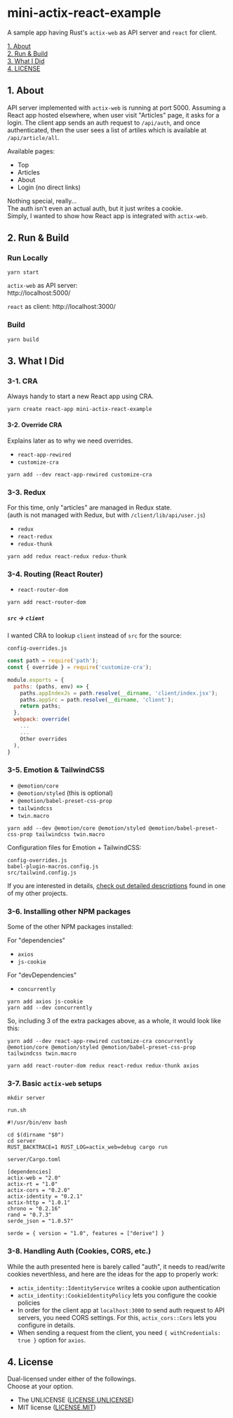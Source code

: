 # mini-actix-react-example

A sample app having Rust's `actix-web` as API server and `react` for client.

[1. About](#about)  
[2. Run & Build](#run-build)  
[3. What I Did](#what)  
[4. LICENSE](#license)  


<a id="about"></a>
## 1. About

API server implemented with `actix-web` is running at port 5000.
Assuming a React app hosted elsewhere,
when user visit "Articles" page, it asks for a login.
The client app sends an auth request to `/api/auth`,
and once authenticated,
then the user sees a list of artiles
which is available at `/api/article/all`.

Available pages:

- Top
- Articles
- About
- Login (no direct links)

Nothing special, really...  
The auth isn't even an actual auth, but it just writes a cookie.  
Simply, I wanted to show how React app is integrated with `actix-web`.



<a id="run-build"></a>
## 2. Run & Build

### Run Locally

```shell
yarn start
```

`actix-web` as API server:  
http://localhost:5000/

`react` as client:
http://localhost:3000/



### Build

```shell
yarn build
```



<a id="what"></a>
## 3. What I Did


### 3-1. CRA

Always handy to start a new React app using CRA.

```shell
yarn create react-app mini-actix-react-example
```

#### 3-2. Override CRA

Explains later as to why we need overrides.

- `react-app-rewired`
- `customize-cra`

```shell
yarn add --dev react-app-rewired customize-cra
```

### 3-3. Redux

For this time, only "articles" are managed in Redux state.  
(auth is not managed with Redux, but with `/client/lib/api/user.js`)

- `redux`
- `react-redux`
- `redux-thunk`

```shell
yarn add redux react-redux redux-thunk
```

### 3-4. Routing (React Router)

- `react-router-dom`

```shell
yarn add react-router-dom
```

##### `src` -&gt; `client`

I wanted CRA to lookup `client` instead of `src` for the source:

`config-overrides.js`
```js
const path = require('path');
const { override } = require('customize-cra');

module.exports = {
  paths: (paths, env) => {
    paths.appIndexJs = path.resolve(__dirname, 'client/index.jsx');
    paths.appSrc = path.resolve(__dirname, 'client');
    return paths;
  },
  webpack: override(
    ...
    ...
    Other overrides
  ),
}
```

### 3-5. Emotion & TailwindCSS

- `@emotion/core`
- `@emotion/styled` (this is optional)
- `@emotion/babel-preset-css-prop`
- `tailwindcss`
- `twin.macro`

```shell
yarn add --dev @emotion/core @emotion/styled @emotion/babel-preset-css-prop tailwindcss twin.macro
```

Configuration files for Emotion + TailwindCSS:

`config-overrides.js`  
`babel-plugin-macros.config.js`  
`src/tailwind.config.js`

If you are interested in details,
[check out detailed descriptions](https://github.com/minagawah/map-supercluster-example#2-6-emotion--tailwindcss)
found in one of my other projects.


### 3-6. Installing other NPM packages

Some of the other NPM packages installed:

For "dependencies"
- `axios`
- `js-cookie`

For "devDependencies"
- `concurrently`

```shell
yarn add axios js-cookie
yarn add --dev concurrently
```

So, including 3 of the extra packages above,
as a whole, it would look like this:

```shell
yarn add --dev react-app-rewired customize-cra concurrently @emotion/core @emotion/styled @emotion/babel-preset-css-prop tailwindcss twin.macro

yarn add react-router-dom redux react-redux redux-thunk axios
```


### 3-7. Basic `actix-web` setups

```shell
mkdir server
```

`run.sh`
```shell
#!/usr/bin/env bash

cd $(dirname "$0")
cd server
RUST_BACKTRACE=1 RUST_LOG=actix_web=debug cargo run
```
`server/Cargo.toml`
```
[dependencies]
actix-web = "2.0"
actix-rt = "1.0"
actix-cors = "0.2.0"
actix-identity = "0.2.1"
actix-http = "1.0.1"
chrono = "0.2.16"
rand = "0.7.3"
serde_json = "1.0.57"

serde = { version = "1.0", features = ["derive"] }
```


### 3-8. Handling Auth (Cookies, CORS, etc.)

While the auth presented here is barely called "auth",
it needs to read/write cookies neverthless,
and here are the ideas for the app to properly work:

- `actix_identity::IdentityService` writes a cookie upon authentication
- `actix_identity::CookieIdentityPolicy` lets you configure the cookie policies
- In order for the client app at `localhost:3000` to send auth request to API servers, you need CORS settings. For this, `actix_cors::Cors` lets you configure in details.
- When sending a request from the client, you need `{ withCredentials: true }` option for `axios`.


<a id="license"></a>
## 4. License

Dual-licensed under either of the followings.  
Choose at your option.

- The UNLICENSE ([LICENSE.UNLICENSE](LICENSE.UNLICENSE))
- MIT license ([LICENSE.MIT](LICENSE.MIT))


